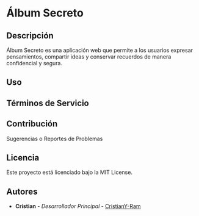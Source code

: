 # Álbum Secreto

## Descripción
Álbum Secreto es una aplicación web que permite a los usuarios expresar pensamientos, compartir ideas y conservar recuerdos de manera confidencial y segura.

## Uso

## Términos de Servicio

## Contribución
Sugerencias o Reportes de Problemas

## Licencia
Este proyecto está licenciado bajo la MIT License.

## Autores
- **Cristian** - *Desarrollador Principal* - [CristianY-Ram](https://github.com/CristianY-Ram)